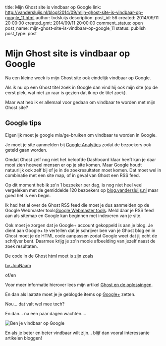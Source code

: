 title: Mijn Ghost site is vindbaar op Google
link: http://vandersluijs.nl/blog/2014/09/mijn-ghost-site-is-vindbaar-op-google_11.html
author: tvdsluijs
description: 
post_id: 56
created: 2014/09/11 20:00:00
created_gmt: 2014/09/11 20:00:00
comment_status: open
post_name: mijn-ghost-site-is-vindbaar-op-google_11
status: publish
post_type: post

# Mijn Ghost site is vindbaar op Google

Na een kleine week is mijn Ghost site ook eindelijk vindbaar op Google.  
  
Als ik nu op een Ghost titel zoek in Google dan vind hij ook mijn site (op de eerst plek, wat niet zo raar is gezien dat ik op de titel zoek).  
  
Maar wat heb ik er allemaal voor gedaan om vindbaar te worden met mijn Ghost site?  
  


## Google tips

  
  
Eigenlijk moet je google mis/ge-bruiken om vindbaar te worden in Google.  
  
Je moet je site aanmelden bij [Google Analytics](http://www.google.nl/intl/nl/analytics/) zodat de bezoekers ook geteld gaan worden.  
  
Omdat Ghost zelf nog niet het beloofde Dashboard klaar heeft kan je daar mooi zien hoeveel mensen er op je site komen. Maar Google houdt natuurlijk ook zelf bij of je in de zoekresultaten moet komen. Dat moet wel in combinatie met een site map, of in geval van Ghost een RSS feed.  
  
Op dit moment heb ik zo'n 1 bezoeker per dag, is nog niet heel veel vergeleken met de gemiddelde 120 bezoekers op [blog.vandersluijs.nl](http://blog.vandersluijs.nl) maar goed het is een begin.  
  
Ik had het al over de Ghost RSS feed die moet je dus aanmelden op de Google Webmaster tools[Google Webmaster tools](https://www.google.com/webmasters/tools/home?hl=nl). Meld daar je RSS feed aan als sitemap en Google kan beginnen met indexeren van je site.  
  
Ook moet je zorgen dat je Google+ account gekoppeld is aan je blog. Je dient aan Google+ te vertellen dat je schrijver ben van je Ghost blog en in Ghost moet je de HTML code aanpassen zodat Google weet dat jij echt de schrijver bent. Daarmee krijg je zo'n mooie afbeelding van jezelf naast de zoek resultaten.  
  
De code in de Ghost html moet is zijn zoals   
  
<a href="https://plus.google.com/+hierjounaamofgooglenummer?rel=author">by JouNaam </a>  
  
of/en  
  
<link href="https://plus.google.com/+hierjounaamofgooglenummer" rel="author" />  
  
Voor meer informatie hierover lees mijn artikel [Ghost en de oplossingen](http://itheo.nl/ghost-en-de-oplossingen/).  
  
En dan als laatste moet je je geblogde items op [Google+](https://plus.google.com/u/0/+TheovanderSluijs/posts) zetten.  
  
Nou... dat valt wel mee toch?  
  
En dan... na een paar dagen wachten....  
  
![Ben je vindbaar op Google](/content/images/2014/Jan/i_theo_van_der_sluijs_op_google.png)  
  
En als je beter en beter vindbaar wilt zijn... blijf dan vooral interessante artikelen bloggen!